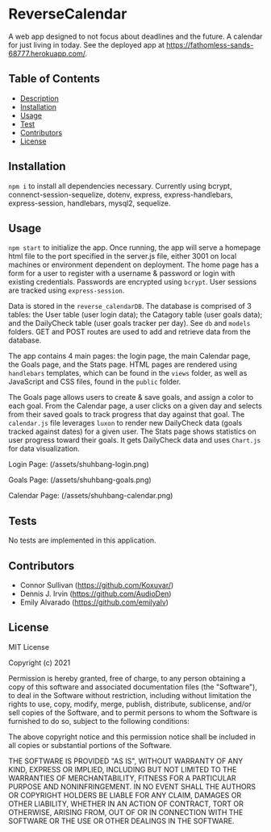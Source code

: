 # ReverseCalendar
A web app designed to not focus about deadlines and the future. A calendar for just living in today. See the deployed app at https://fathomless-sands-68777.herokuapp.com/. 

## Table of Contents

 - [Description](#Description)
 - [Installation](#Installation)
 - [Usage](#Usage)
 - [Test](#Tests)
 - [Contributors](#Contributors)
 - [License](#License)

 ## Installation

 ```npm i``` to install all dependencies necessary. Currently using bcrypt, connenct-session-sequelize, dotenv, express, express-handlebars, express-session, handlebars, mysql2, sequelize.

 ## Usage

 ```npm start``` to initialize the app. Once running, the app will serve a homepage html file to the port specified in the server.js file, either 3001 on local machines or environment dependent on deployment. The home page has a form for a user to register with a username & password or login with existing credentials. Passwords are encrypted using ```bcrypt```. User sessions are tracked using ```express-session```. 

 Data is stored in the ```reverse_calendarDB```. The database is comprised of 3 tables: the User table (user login data); the Catagory table (user goals data); and the DailyCheck table (user goals tracker per day). See ```db``` and ```models``` folders. GET and POST routes are used to add and retrieve data from the database.
 
 The app contains 4 main pages: the login page, the main Calendar page, the Goals page, and the Stats page.  HTML pages are rendered using ```handlebars``` templates, which can be found in the ```views``` folder, as well as JavaScript and CSS files, found in the ```public``` folder. 

The Goals page allows users to create & save goals, and assign a color to each goal. From the Calendar page, a user clicks on a given day and selects from their saved goals to track progress that day against that goal. The ```calendar.js``` file leverages ```luxon``` to render new DailyCheck data (goals tracked against dates) for a given user. The Stats page shows statistics on user progress toward their goals. It gets DailyCheck data and uses ```Chart.js``` for data visualization.

Login Page: 
(/assets/shuhbang-login.png)

Goals Page: 
(/assets/shuhbang-goals.png)

Calendar Page: 
(/assets/shuhbang-calendar.png)

 ## Tests

 No tests are implemented in this application.

 ## Contributors
- Connor Sullivan (https://github.com/Koxuvar/)
- Dennis J. Irvin (https://github.com/AudioDen)
- Emily Alvarado (https://github.com/emilyalv)

 ## License

 MIT License
 
 Copyright (c) 2021 
 
 Permission is hereby granted, free of charge, to any person obtaining a copy
 of this software and associated documentation files (the "Software"), to deal
 in the Software without restriction, including without limitation the rights
 to use, copy, modify, merge, publish, distribute, sublicense, and/or sell
 copies of the Software, and to permit persons to whom the Software is
 furnished to do so, subject to the following conditions:
 
 The above copyright notice and this permission notice shall be included in all
 copies or substantial portions of the Software.
 
 THE SOFTWARE IS PROVIDED "AS IS", WITHOUT WARRANTY OF ANY KIND, EXPRESS OR
 IMPLIED, INCLUDING BUT NOT LIMITED TO THE WARRANTIES OF MERCHANTABILITY,
 FITNESS FOR A PARTICULAR PURPOSE AND NONINFRINGEMENT. IN NO EVENT SHALL THE
 AUTHORS OR COPYRIGHT HOLDERS BE LIABLE FOR ANY CLAIM, DAMAGES OR OTHER
 LIABILITY, WHETHER IN AN ACTION OF CONTRACT, TORT OR OTHERWISE, ARISING FROM,
 OUT OF OR IN CONNECTION WITH THE SOFTWARE OR THE USE OR OTHER DEALINGS IN THE
 SOFTWARE.